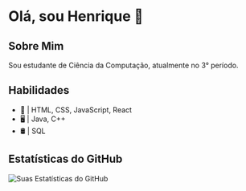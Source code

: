 # Olá, sou Henrique 👋

## Sobre Mim
Sou estudante de Ciência da Computação, atualmente no 3° período.

## Habilidades
- 🔧 | HTML, CSS, JavaScript, React
- 🖥️ | Java, C++
- 🛢️ | SQL

## Estatísticas do GitHub
![Suas Estatísticas do GitHub](https://github-readme-stats.vercel.app/api?username=henriquerlara&show_icons=true)
